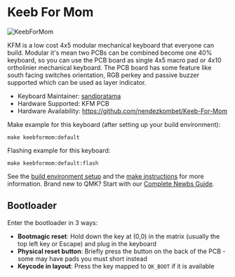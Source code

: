 # Keeb For Mom

![KeebForMom](https://i.imgur.com/MvBatHS.jpg)

KFM is a low cost 4x5 modular mechanical keyboard that everyone can build. Modular it's mean two PCBs can be combined become one 40% keyboard, so you can use the PCB board as single 4x5 macro pad or 4x10 ortholinier mechanical keyboard. The PCB board has some feature like south facing switches orientation, RGB perkey and passive buzzer supported which can be used as layer indicator.

* Keyboard Maintainer: [sandipratama](https://github.com/nendezkombet)
* Hardware Supported: KFM PCB
* Hardware Availability: https://github.com/nendezkombet/Keeb-For-Mom

Make example for this keyboard (after setting up your build environment):

    make keebformom:default

Flashing example for this keyboard:

    make keebformom:default:flash

See the [build environment setup](https://docs.qmk.fm/#/getting_started_build_tools) and the [make instructions](https://docs.qmk.fm/#/getting_started_make_guide) for more information. Brand new to QMK? Start with our [Complete Newbs Guide](https://docs.qmk.fm/#/newbs).

## Bootloader

Enter the bootloader in 3 ways:

* **Bootmagic reset**: Hold down the key at (0,0) in the matrix (usually the top left key or Escape) and plug in the keyboard
* **Physical reset button**: Briefly press the button on the back of the PCB - some may have pads you must short instead
* **Keycode in layout**: Press the key mapped to `QK_BOOT` if it is available

